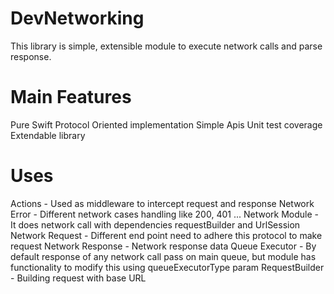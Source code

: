 # DevNetworking

This library is simple, extensible module to execute network calls and parse response.

# Main Features

Pure Swift
Protocol Oriented implementation
Simple Apis
Unit test coverage
Extendable library

# Uses

Actions - Used as middleware to intercept request and response
Network Error - Different network cases handling like 200, 401 ...
Network Module - It does network call with dependencies requestBuilder and UrlSession
Network Request - Different end point need to adhere this protocol to make request
Network Response - Network response data
Queue Executor - By default response of any network call pass on main queue, but module has functionality to modify this using queueExecutorType param
RequestBuilder - Building request with base URL

